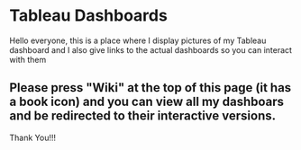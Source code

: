 # Tableau Dashboards
Hello everyone, this is a place where I display pictures of my Tableau dashboard and I also give links to the actual dashboards so you can interact with them
## Please press "Wiki" at the top of this page (it has a book icon) and you can view all my dashboars and be redirected to their interactive versions.
Thank You!!!

